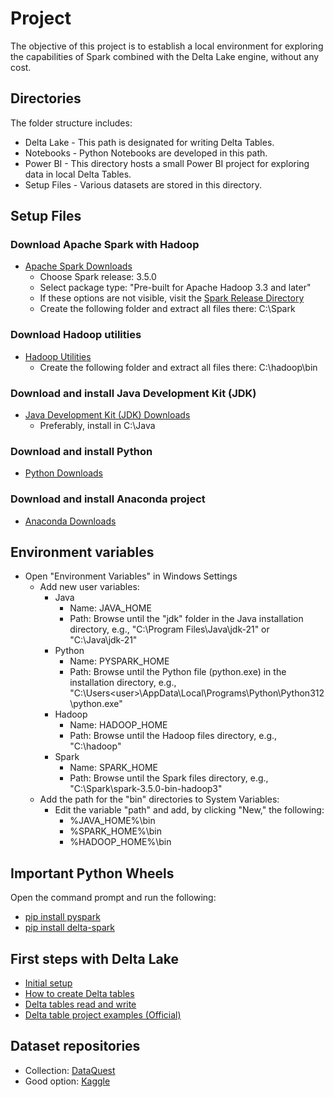 # Project

The objective of this project is to establish a local environment for exploring the capabilities of Spark combined with the Delta Lake engine, without any cost.

## Directories

The folder structure includes:
- Delta Lake  - This path is designated for writing Delta Tables.
- Notebooks   - Python Notebooks are developed in this path.
- Power BI    - This directory hosts a small Power BI project for exploring data in local Delta Tables.
- Setup Files - Various datasets are stored in this directory.

## Setup Files

### Download Apache Spark with Hadoop

- <a href="https://spark.apache.org/downloads.html" target="_blank">Apache Spark Downloads</a>
  - Choose Spark release: 3.5.0
  - Select package type: "Pre-built for Apache Hadoop 3.3 and later"
  - If these options are not visible, visit the <a href="https://archive.apache.org/dist/spark/" target="_blank">Spark Release Directory</a>
  - Create the following folder and extract all files there: C:\Spark

### Download Hadoop utilities

- <a href="https://github.com/cdarlint/winutils/tree/master/hadoop-3.3.5/bin" target="_blank">Hadoop Utilities</a>
  - Create the following folder and extract all files there: C:\hadoop\bin

### Download and install Java Development Kit (JDK)

- <a href="https://www.oracle.com/java/technologies/downloads/" target="_blank">Java Development Kit (JDK) Downloads</a>
  - Preferably, install in C:\Java

### Download and install Python

- <a href="https://www.python.org/downloads/" target="_blank">Python Downloads</a>

### Download and install Anaconda project

- <a href="https://www.anaconda.com/download" target="_blank">Anaconda Downloads</a>

## Environment variables

- Open "Environment Variables" in Windows Settings
  - Add new user variables:
    - Java
      - Name: JAVA_HOME
      - Path: Browse until the "jdk" folder in the Java installation directory, e.g., "C:\Program Files\Java\jdk-21" or "C:\Java\jdk-21"
    - Python
      - Name: PYSPARK_HOME
      - Path: Browse until the Python file (python.exe) in the installation directory, e.g., "C:\Users\<user>\AppData\Local\Programs\Python\Python312\python.exe"
    - Hadoop
      - Name: HADOOP_HOME
      - Path: Browse until the Hadoop files directory, e.g., "C:\hadoop"
    - Spark
      - Name: SPARK_HOME
      - Path: Browse until the Spark files directory, e.g., "C:\Spark\spark-3.5.0-bin-hadoop3"
  - Add the path for the "bin" directories to System Variables:
    - Edit the variable "path" and add, by clicking "New," the following:
      - %JAVA_HOME%\bin
      - %SPARK_HOME%\bin
      - %HADOOP_HOME%\bin

## Important Python Wheels

Open the command prompt and run the following:
- <a href="https://pypi.org/project/pyspark/" target="_blank">pip install pyspark</a>
- <a href="https://pypi.org/project/delta-spark/" target="_blank">pip install delta-spark</a>

## First steps with Delta Lake

- <a href="https://docs.delta.io/latest/quick-start.html" target="_blank">Initial setup</a>
- <a href="https://delta.io/blog/2022-10-25-create-delta-lake-tables/" target="_blank">How to create Delta tables</a>
- <a href="https://docs.delta.io/latest/delta-batch.html#language-python" target="_blank">Delta tables read and write</a>
- <a href="https://github.com/delta-io/delta/tree/master/examples/python" target="_blank">Delta table project examples (Official)</a>

## Dataset repositories

- Collection: <a href="https://www.dataquest.io/blog/free-datasets-for-projects/" target="_blank">DataQuest</a>
- Good option: <a href="https://www.kaggle.com/datasets" target="_blank">Kaggle</a>
